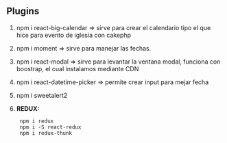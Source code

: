 ## Plugins

1. npm i react-big-calendar => sirve para crear el calendario tipo el que hice para evento de iglesia con cakephp

2. npm i moment             => sirve para manejar las fechas.

3. npm i react-modal        => sirve para levantar la ventana modal, funciona con boostrap, el cual instalamos mediante CDN

4.  npm i react-datetime-picker => permite crear input para mejar fecha

5. npm i sweetalert2

6. <b>REDUX:</b>

        npm i redux
        npm i -S react-redux
        npm i redux-thunk